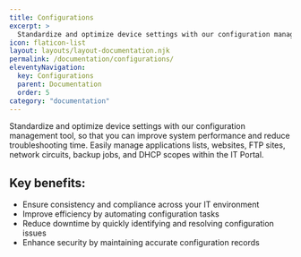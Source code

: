 ```yaml
---
title: Configurations
excerpt: >
  Standardize and optimize device settings with our configuration management tool, so that you can improve system performance and reduce troubleshooting time.
icon: flaticon-list
layout: layouts/layout-documentation.njk
permalink: /documentation/configurations/
eleventyNavigation:
  key: Configurations
  parent: Documentation
  order: 5
category: "documentation"
---
```


Standardize and optimize device settings with our configuration management tool, so that you can improve system performance and reduce troubleshooting time. Easily manage applications lists, websites, FTP sites, network circuits, backup jobs, and DHCP scopes within the IT Portal.

## Key benefits:

- Ensure consistency and compliance across your IT environment
- Improve efficiency by automating configuration tasks
- Reduce downtime by quickly identifying and resolving configuration issues
- Enhance security by maintaining accurate configuration records 

<!--
- [Applications list](http://demo.itportal.com/v4/app/configurations?ClientID=735)
- [Web Sites](http://demo.itportal.com/v4/app/configurations/735/1133)
- [FTP Site](http://demo.itportal.com/v4/app/configurations/735/1184)
- [Network Circuit](http://demo.itportal.com/v4/app/configurations/735/1179)
- [Backup Job](http://demo.itportal.com/v4/app/configurations/735/1134)
- [DHCP Scope](http://demo.itportal.com/v4/app/configurations/735/81)
-->
